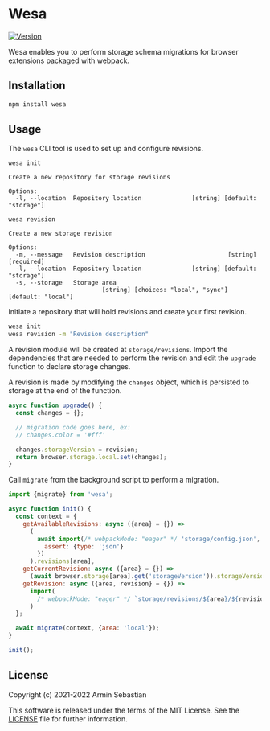 # Wesa

[![Version](https://img.shields.io/npm/v/wesa.svg?colorB=007EC6)](https://www.npmjs.com/package/wesa)

Wesa enables you to perform storage schema migrations
for browser extensions packaged with webpack.

## Installation

```sh
npm install wesa
```

## Usage

The `wesa` CLI tool is used to set up and configure revisions.

```
wesa init

Create a new repository for storage revisions

Options:
  -l, --location  Repository location              [string] [default: "storage"]
```

```
wesa revision

Create a new storage revision

Options:
  -m, --message   Revision description                       [string] [required]
  -l, --location  Repository location              [string] [default: "storage"]
  -s, --storage   Storage area
                          [string] [choices: "local", "sync"] [default: "local"]
```

Initiate a repository that will hold revisions and create your first revision.

```sh
wesa init
wesa revision -m "Revision description"
```

A revision module will be created at `storage/revisions`.
Import the dependencies that are needed to perform the revision
and edit the `upgrade` function to declare storage changes.

A revision is made by modifying the `changes` object, which is persisted
to storage at the end of the function.

```js
async function upgrade() {
  const changes = {};

  // migration code goes here, ex:
  // changes.color = '#fff'

  changes.storageVersion = revision;
  return browser.storage.local.set(changes);
}
```

Call `migrate` from the background script to perform a migration.

```js
import {migrate} from 'wesa';

async function init() {
  const context = {
    getAvailableRevisions: async ({area} = {}) =>
      (
        await import(/* webpackMode: "eager" */ 'storage/config.json', {
          assert: {type: 'json'}
        })
      ).revisions[area],
    getCurrentRevision: async ({area} = {}) =>
      (await browser.storage[area].get('storageVersion')).storageVersion,
    getRevision: async ({area, revision} = {}) =>
      import(
        /* webpackMode: "eager" */ `storage/revisions/${area}/${revision}.js`
      )
  };

  await migrate(context, {area: 'local'});
}

init();
```

## License

Copyright (c) 2021-2022 Armin Sebastian

This software is released under the terms of the MIT License.
See the [LICENSE](LICENSE) file for further information.
